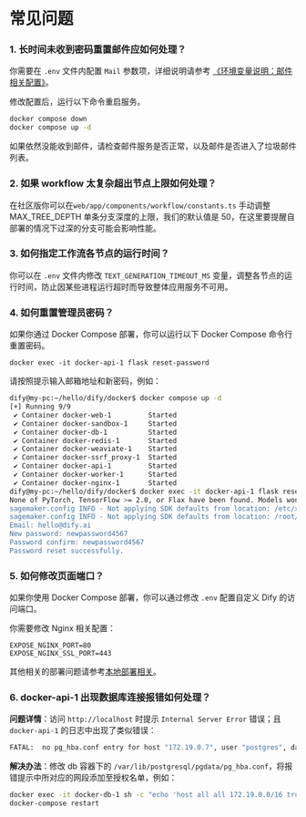 # 常见问题

### 1. 长时间未收到密码重置邮件应如何处理？

你需要在 `.env` 文件内配置 `Mail` 参数项，详细说明请参考 [《环境变量说明：邮件相关配置》](https://docs.dify.ai/v/zh-hans/getting-started/install-self-hosted/environments#you-jian-xiang-guan-pei-zhi)。

修改配置后，运行以下命令重启服务。

```bash
docker compose down
docker compose up -d
```

如果依然没能收到邮件，请检查邮件服务是否正常，以及邮件是否进入了垃圾邮件列表。

### 2. 如果 workflow 太复杂超出节点上限如何处理？

在社区版你可以在`web/app/components/workflow/constants.ts` 手动调整 MAX\_TREE\_DEPTH 单条分支深度的上限，我们的默认值是 50，在这里要提醒自部署的情况下过深的分支可能会影响性能。

### 3. 如何指定工作流各节点的运行时间？

你可以在 `.env` 文件内修改 `TEXT_GENERATION_TIMEOUT_MS` 变量，调整各节点的运行时间，防止因某些进程运行超时而导致整体应用服务不可用。

### 4. 如何重置管理员密码？

如果你通过 Docker Compose 部署，你可以运行以下 Docker Compose 命令行重置密码。

```
docker exec -it docker-api-1 flask reset-password
```

请按照提示输入邮箱地址和新密码，例如：

```bash
dify@my-pc:~/hello/dify/docker$ docker compose up -d
[+] Running 9/9
 ✔ Container docker-web-1         Started                                                              0.1s 
 ✔ Container docker-sandbox-1     Started                                                              0.1s 
 ✔ Container docker-db-1          Started                                                              0.1s 
 ✔ Container docker-redis-1       Started                                                              0.1s 
 ✔ Container docker-weaviate-1    Started                                                              0.1s 
 ✔ Container docker-ssrf_proxy-1  Started                                                              0.1s 
 ✔ Container docker-api-1         Started                                                              0.1s 
 ✔ Container docker-worker-1      Started                                                              0.1s 
 ✔ Container docker-nginx-1       Started                                                              0.1s 
dify@my-pc:~/hello/dify/docker$ docker exec -it docker-api-1 flask reset-password
None of PyTorch, TensorFlow >= 2.0, or Flax have been found. Models won't be available and only tokenizers, configuration and file/data utilities can be used.
sagemaker.config INFO - Not applying SDK defaults from location: /etc/xdg/sagemaker/config.yaml
sagemaker.config INFO - Not applying SDK defaults from location: /root/.config/sagemaker/config.yaml
Email: hello@dify.ai
New password: newpassword4567
Password confirm: newpassword4567
Password reset successfully.
```

### 5. 如何修改页面端口？

如果你使用 Docker Compose 部署，你可以通过修改 `.env` 配置自定义 Dify 的访问端口。

你需要修改 Nginx 相关配置：

```docker
EXPOSE_NGINX_PORT=80
EXPOSE_NGINX_SSL_PORT=443
```

其他相关的部署问题请参考[本地部署相关](../../learn-more/faq/install-faq.md)。

### 6. docker-api-1 出现数据库连接报错如何处理？

**问题详情**：访问 `http://localhost` 时提示 `Internal Server Error` 错误；且 `docker-api-1` 的日志中出现了类似错误：

```bash
FATAL:  no pg_hba.conf entry for host "172.19.0.7", user "postgres", database "dify", no encryption
```

**解决办法**：修改 db 容器下的 `/var/lib/postgresql/pgdata/pg_hba.conf`，将报错提示中所对应的网段添加至授权名单，例如：

```bash
docker exec -it docker-db-1 sh -c "echo 'host all all 172.19.0.0/16 trust' >> /var/lib/postgresql/data/pgdata/pg_hba.conf"
docker-compose restart
```
